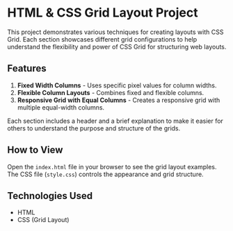# HTML & CSS Grid Layout Project

This project demonstrates various techniques for creating layouts with CSS Grid. Each section showcases different grid configurations to help understand the flexibility and power of CSS Grid for structuring web layouts.

## Features

1. **Fixed Width Columns** - Uses specific pixel values for column widths.
2. **Flexible Column Layouts** - Combines fixed and flexible columns.
3. **Responsive Grid with Equal Columns** - Creates a responsive grid with multiple equal-width columns.

Each section includes a header and a brief explanation to make it easier for others to understand the purpose and structure of the grids.

## How to View

Open the `index.html` file in your browser to see the grid layout examples. The CSS file (`style.css`) controls the appearance and grid structure.

## Technologies Used

- HTML
- CSS (Grid Layout)

